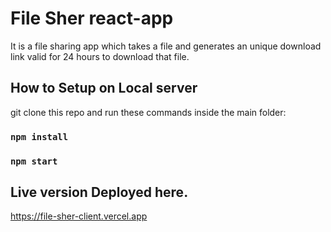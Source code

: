 # File Sher react-app

It is a file sharing app which takes a file and generates an unique download link valid for 24 hours to download that file.

## How to Setup on Local server

 git clone this repo and run these commands inside the main folder:

### `npm install`

### `npm start`

## Live version Deployed here.

https://file-sher-client.vercel.app
